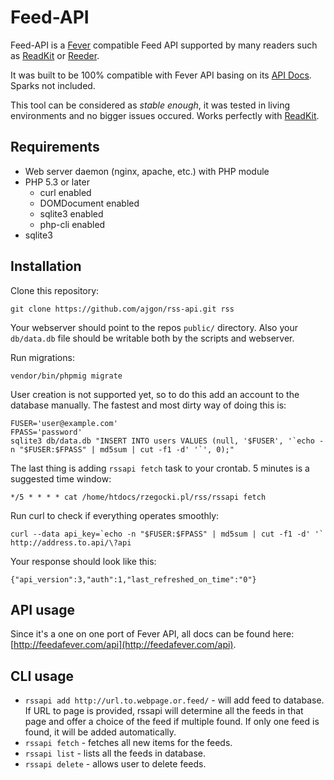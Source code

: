 # Feed-API

Feed-API is a [Fever](http://feedafever.com/) compatible Feed API supported by many readers such as [ReadKit](http://readkitapp.com/) or [Reeder](http://reederapp.com/).

It was built to be 100% compatible with Fever API basing on its [API Docs](http://feedafever.com/api). Sparks not included.

This tool can be considered as _stable enough_, it was tested in living environments and no bigger issues occured. Works perfectly with [ReadKit](http://readkitapp.com/).

## Requirements

* Web server daemon (nginx, apache, etc.) with PHP module
* PHP 5.3 or later
    * curl enabled
    * DOMDocument enabled
    * sqlite3 enabled
    * php-cli enabled
* sqlite3

## Installation

Clone this repository:

    git clone https://github.com/ajgon/rss-api.git rss

Your webserver should point to the repos `public/` directory. Also your `db/data.db` file should be writable both by the scripts and webserver. 

Run migrations:

    vendor/bin/phpmig migrate

User creation is not supported yet, so to do this add an account to the database manually. The fastest and most dirty way of doing this is:

    FUSER='user@example.com'
    FPASS='password'
    sqlite3 db/data.db "INSERT INTO users VALUES (null, '$FUSER', '`echo -n "$FUSER:$FPASS" | md5sum | cut -f1 -d' '`', 0);"

The last thing is adding `rssapi fetch` task to your crontab. 5 minutes is a suggested time window:

    */5 * * * * cat /home/htdocs/rzegocki.pl/rss/rssapi fetch

Run curl to check if everything operates smoothly:

    curl --data api_key=`echo -n "$FUSER:$FPASS" | md5sum | cut -f1 -d' '` http://address.to.api/\?api

Your response should look like this:

    {"api_version":3,"auth":1,"last_refreshed_on_time":"0"}

## API usage

Since it's a one on one port of Fever API, all docs can be found here: [http://feedafever.com/api](http://feedafever.com/api).

## CLI usage

* `rssapi add http://url.to.webpage.or.feed/` - will add feed to database. If URL to page is provided, rssapi will determine all the feeds in that page and offer a choice of the feed if multiple found. If only one feed is found, it will be added automatically.
* `rssapi fetch` - fetches all new items for the feeds.
* `rssapi list` - lists all the feeds in database.
* `rssapi delete` - allows user to delete feeds.
